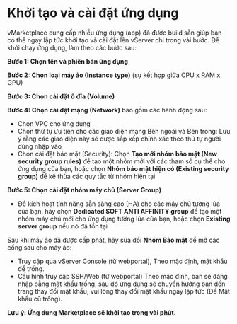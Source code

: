 # Khởi tạo và cài đặt ứng dụng

vMarketplace cung cấp nhiều ứng dụng (app) đã được build sẵn giúp bạn có thể ngay lập tức khởi tạo và cài đặt lên vServer chỉ trong vài bước.  Để khởi chạy ứng dụng, làm theo các bước sau:

**Bước 1: Chọn tên và phiên bản ứng dụng**

**Bước 2: Chọn loại máy ảo (Instance type)** (sự kết hợp giữa CPU x RAM x GPU)

**Bước 3: Chọn cài đặt ổ đĩa (Volume)**

**Bước 4: Chọn cài đặt mạng (Network)** bao gồm các hành động sau:

* Chọn VPC cho ứng dụng
* Chọn thứ tự ưu tiên cho các giao diện mạng Bên ngoài và Bên trong: Lưu ý rằng các giao diện này sẽ được sắp xếp chính xác theo thứ tự người dùng nhập vào
* Chọn cài đặt bảo mật (Security): Chọn **Tạo mới nhóm bảo mật (New security group rules)** để tạo một nhóm mới với các tham số cụ thể cho ứng dụng của bạn, hoặc chọn **Nhóm bảo mật hiện có (Existing security group)** để kế thừa các quy tắc từ nhóm hiện tại

**Bước 5: Chọn cài đặt nhóm máy chủ (Server Group)**

* Để kích hoạt tính năng sẵn sàng cao (HA) cho các máy chủ tường lửa của bạn, hãy chọn **Dedicated SOFT ANTI AFFINITY group** để tạo một nhóm máy chủ mới cho ứng dụng tường lửa của bạn, hoặc chọn **Existing server group** nếu nó đã tồn tại

Sau khi máy ảo đã được cấp phát, hãy sửa đổi **Nhóm Bảo mật** để mở các cổng sau cho máy ảo:

* Truy cập qua vServer Console (từ webportal), Theo mặc định, mật khẩu để trống. 
* Cấu hình truy cập SSH/Web (từ webportal) Theo mặc định, bạn sẽ đăng nhập bằng mật khẩu trống, sau đó ứng dụng sẽ chuyển hướng bạn đến trang thay đổi mật khẩu, vui lòng thay đổi mật khẩu ngay lập tức (Để Mật khẩu cũ trống). 

**Lưu ý: Ứng dụng Marketplace sẽ khởi tạo trong vài phút.**
